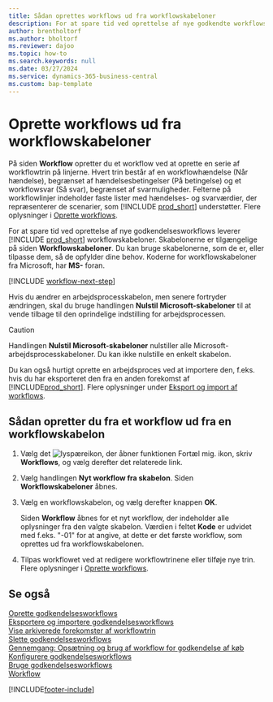 ```yaml
---
title: Sådan oprettes workflows ud fra workflowskabeloner
description: For at spare tid ved oprettelse af nye godkendte workflows kan du oprette workflows ud fra workflowskabeloner.
author: brentholtorf
ms.author: bholtorf
ms.reviewer: dajoo
ms.topic: how-to
ms.search.keywords: null
ms.date: 03/27/2024
ms.service: dynamics-365-business-central
ms.custom: bap-template
---
```

# <a name="create-workflows-from-workflow-templates"></a>Oprette workflows ud fra workflowskabeloner

På siden **Workflow** opretter du et workflow ved at oprette en serie af workflowtrin på linjerne. Hvert trin består af en workflowhændelse (Når hændelse), begrænset af hændelsesbetingelser (På betingelse) og et workflowsvar (Så svar), begrænset af svarmuligheder. Felterne på workflowlinjer indeholder faste lister med hændelses- og svarværdier, der repræsenterer de scenarier, som [!INCLUDE [prod_short](includes/prod_short.md)] understøtter. Flere oplysninger i [Oprette workflows](across-how-to-create-workflows.md).

For at spare tid ved oprettelse af nye godkendelsesworkflows leverer [!INCLUDE [prod_short](includes/prod_short.md)] workflowskabeloner. Skabelonerne er tilgængelige på siden **Workflowskabeloner**. Du kan bruge skabelonerne, som de er, eller tilpasse dem, så de opfylder dine behov. Koderne for workflowskabeloner fra Microsoft, har **MS-** foran.

[!INCLUDE [workflow-next-step](includes/workflow-next-step.md)]

Hvis du ændrer en arbejdsprocesskabelon, men senere fortryder ændringen, skal du bruge handlingen **Nulstil Microsoft-skabeloner** til at vende tilbage til den oprindelige indstilling for arbejdsprocessen.

> [!CAUTION]
> Handlingen **Nulstil Microsoft-skabeloner** nulstiller alle Microsoft-arbejdsprocesskabeloner. Du kan ikke nulstille en enkelt skabelon.  

Du kan også hurtigt oprette en arbejdsproces ved at importere den, f.eks. hvis du har eksporteret den fra en anden forekomst af [!INCLUDE[prod_short](includes/prod_short.md)]. Flere oplysninger under [Eksport og import af workflows](across-how-to-export-and-import-workflows.md).  

## <a name="to-create-a-workflow-from-a-workflow-template"></a>Sådan opretter du fra et workflow ud fra en workflowskabelon

1. Vælg det ![lyspæreikon, der åbner funktionen Fortæl mig.](media/ui-search/search_small.png "Fortæl mig, hvad du vil foretage dig") ikon, skriv **Workflows**, og vælg derefter det relaterede link.  
2. Vælg handlingen **Nyt workflow fra skabelon**. Siden **Workflowskabeloner** åbnes.  
3. Vælg en workflowskabelon, og vælg derefter knappen **OK**.  

   Siden **Workflow** åbnes for et nyt workflow, der indeholder alle oplysninger fra den valgte skabelon. Værdien i feltet **Kode** er udvidet med f.eks. "-01" for at angive, at dette er det første workflow, som oprettes ud fra workflowskabelonen.  
4. Tilpas workflowet ved at redigere workflowtrinene eller tilføje nye trin. Flere oplysninger i [Oprette workflows](across-how-to-create-workflows.md).  

## <a name="see-also"></a>Se også

[Oprette godkendelsesworkflows](across-how-to-create-workflows.md)  
[Eksportere og importere godkendelsesworkflows](across-how-to-export-and-import-workflows.md)  
[Vise arkiverede forekomster af workflowtrin](across-how-to-view-archived-workflow-step-instances.md)  
[Slette godkendelsesworkflows](across-how-to-delete-workflows.md)  
[Gennemgang: Opsætning og brug af workflow for godkendelse af køb](walkthrough-setting-up-and-using-a-purchase-approval-workflow.md)  
[Konfigurere godkendelsesworkflows](across-set-up-workflows.md)  
[Bruge godkendelsesworkflows](across-use-workflows.md)  
[Workflow](across-workflow.md)  


[!INCLUDE[footer-include](includes/footer-banner.md)]
